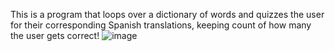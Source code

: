 This is a program that loops over a dictionary of words and quizzes the user for their corresponding Spanish translations, keeping count of how many the user gets correct!
![image](https://github.com/user-attachments/assets/ef2d628f-bbfa-48ea-9f63-aa1cab9c90b4)

